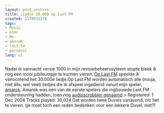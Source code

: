 ```yaml
---
layout: post_archive
title: Liedje 30.000 op last FM
created: 1179931379
tags:
- Music
- bler
- Me
- amaroK
- last.fm
- personal
lang: nl
---
```

Nadat ik vannacht versie 1000 in mijn revisiebeheerssyteem stopte bleek ik nog een mooi jubileumpje te kunnen vieren. [Op Last FM](http://www.last.fm/user/bler/) speelde ik vanochtend het 30.000e liedje.Op Last.FM worden automatisch alle (nouja, niet álle, wel veel) liedjes die ik afspeel ingediend vanuit mijn speler, [amarok](http://amarok.kde.org/). Amarok was een van de eerste spelers die ingbouwde Last.FM ondersteuning hadden, toen nog [audioscrobbler genaamd](http://web.archive.org/web/20040611055224/http://www.audioscrobbler.org/).> Registered: 1 Dec 2004 Tracks played:  30,024 Dat worden twee Duvels vanavond, om het te vieren. (je moet toch een reden bedenken voor een lekkere Duvel, niet?)
